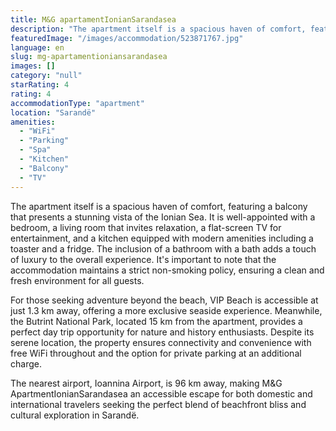```yaml
---
title: M&G apartamentIonianSarandasea
description: "The apartment itself is a spacious haven of comfort, featuring a balcony that presents a stunning vista of the Ionian Sea."
featuredImage: "/images/accommodation/523871767.jpg"
language: en
slug: mg-apartamentioniansarandasea
images: []
category: "null"
starRating: 4
rating: 4
accommodationType: "apartment"
location: "Sarandë"
amenities:
  - "WiFi"
  - "Parking"
  - "Spa"
  - "Kitchen"
  - "Balcony"
  - "TV"
---
```


The apartment itself is a spacious haven of comfort, featuring a balcony that presents a stunning vista of the Ionian Sea. It is well-appointed with a bedroom, a living room that invites relaxation, a flat-screen TV for entertainment, and a kitchen equipped with modern amenities including a toaster and a fridge. The inclusion of a bathroom with a bath adds a touch of luxury to the overall experience. It's important to note that the accommodation maintains a strict non-smoking policy, ensuring a clean and fresh environment for all guests.

For those seeking adventure beyond the beach, VIP Beach is accessible at just 1.3 km away, offering a more exclusive seaside experience. Meanwhile, the Butrint National Park, located 15 km from the apartment, provides a perfect day trip opportunity for nature and history enthusiasts. Despite its serene location, the property ensures connectivity and convenience with free WiFi throughout and the option for private parking at an additional charge.

The nearest airport, Ioannina Airport, is 96 km away, making M&G ApartmentIonianSarandasea an accessible escape for both domestic and international travelers seeking the perfect blend of beachfront bliss and cultural exploration in Sarandë.


